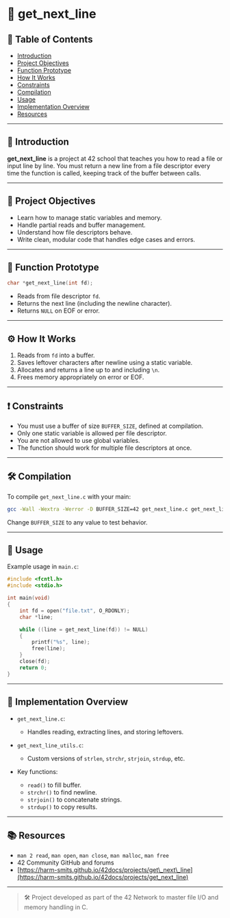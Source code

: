 # 📄 get_next_line

## 📌 Table of Contents
- [Introduction](#introduction)
- [Project Objectives](#project-objectives)
- [Function Prototype](#function-prototype)
- [How It Works](#how-it-works)
- [Constraints](#constraints)
- [Compilation](#compilation)
- [Usage](#usage)
- [Implementation Overview](#implementation-overview)
- [Resources](#resources)

---

## 🧩 Introduction

**get_next_line** is a project at 42 school that teaches you how to read a file or input line by line. You must return a new line from a file descriptor every time the function is called, keeping track of the buffer between calls.

---

## 🎯 Project Objectives

- Learn how to manage static variables and memory.
- Handle partial reads and buffer management.
- Understand how file descriptors behave.
- Write clean, modular code that handles edge cases and errors.

---

## 🧪 Function Prototype

```c
char *get_next_line(int fd);
````

* Reads from file descriptor `fd`.
* Returns the next line (including the newline character).
* Returns `NULL` on EOF or error.

---

## ⚙️ How It Works

1. Reads from `fd` into a buffer.
2. Saves leftover characters after newline using a static variable.
3. Allocates and returns a line up to and including `\n`.
4. Frees memory appropriately on error or EOF.

---

## ❗ Constraints

* You must use a buffer of size `BUFFER_SIZE`, defined at compilation.
* Only one static variable is allowed per file descriptor.
* You are not allowed to use global variables.
* The function should work for multiple file descriptors at once.

---

## 🛠 Compilation

To compile `get_next_line.c` with your main:

```bash
gcc -Wall -Wextra -Werror -D BUFFER_SIZE=42 get_next_line.c get_next_line_utils.c main.c
```

Change `BUFFER_SIZE` to any value to test behavior.

---

## 🚀 Usage

Example usage in `main.c`:

```c
#include <fcntl.h>
#include <stdio.h>

int main(void)
{
    int fd = open("file.txt", O_RDONLY);
    char *line;

    while ((line = get_next_line(fd)) != NULL)
    {
        printf("%s", line);
        free(line);
    }
    close(fd);
    return 0;
}
```

---

## 🧠 Implementation Overview

* `get_next_line.c`:

  * Handles reading, extracting lines, and storing leftovers.
* `get_next_line_utils.c`:

  * Custom versions of `strlen`, `strchr`, `strjoin`, `strdup`, etc.
* Key functions:

  * `read()` to fill buffer.
  * `strchr()` to find newline.
  * `strjoin()` to concatenate strings.
  * `strdup()` to copy results.

---

## 📚 Resources

* `man 2 read`, `man open`, `man close`, `man malloc`, `man free`
* 42 Community GitHub and forums
* [https://harm-smits.github.io/42docs/projects/get\_next\_line](https://harm-smits.github.io/42docs/projects/get_next_line)

---

> 🛠 Project developed as part of the 42 Network to master file I/O and memory handling in C.
